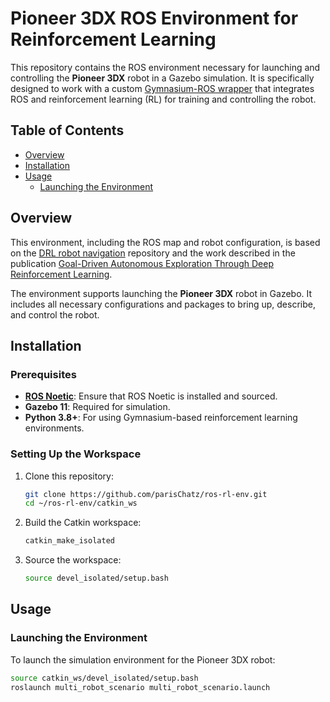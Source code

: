 # Pioneer 3DX ROS Environment for Reinforcement Learning

This repository contains the ROS environment necessary for launching and controlling the **Pioneer 3DX** robot in a Gazebo simulation. It is specifically designed to work with a custom [Gymnasium-ROS wrapper](https://github.com/mazqtpopx/cranfield-navigation-gym.git) that integrates ROS and reinforcement learning (RL) for training and controlling the robot.

## Table of Contents
- [Overview](#overview)
- [Installation](#installation)
- [Usage](#usage)
  - [Launching the Environment](#launching-the-environment)

## Overview

This environment, including the ROS map and robot configuration, is based on the [DRL robot navigation](https://github.com/reiniscimurs/DRL-robot-navigation) repository and the work described in the publication [Goal-Driven Autonomous Exploration Through Deep Reinforcement Learning](https://ieeexplore.ieee.org/document/9645287?source=authoralert).

The environment supports launching the **Pioneer 3DX** robot in Gazebo. It includes all necessary configurations and packages to bring up, describe, and control the robot.

## Installation

### Prerequisites

- **[ROS Noetic](http://wiki.ros.org/noetic/Installation)**: Ensure that ROS Noetic is installed and sourced.
- **Gazebo 11**: Required for simulation.
- **Python 3.8+**: For using Gymnasium-based reinforcement learning environments.

### Setting Up the Workspace

1. Clone this repository:
    ```bash
    git clone https://github.com/parisChatz/ros-rl-env.git
    cd ~/ros-rl-env/catkin_ws
    ```

2. Build the Catkin workspace:
    ```bash
    catkin_make_isolated
    ```

3. Source the workspace:
    ```bash
    source devel_isolated/setup.bash
    ```

## Usage

### Launching the Environment

To launch the simulation environment for the Pioneer 3DX robot:
```bash
source catkin_ws/devel_isolated/setup.bash
roslaunch multi_robot_scenario multi_robot_scenario.launch
```

